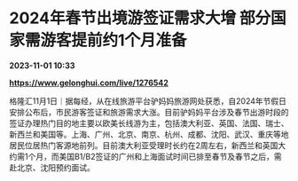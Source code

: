 # 2024年春节出境游签证需求大增 部分国家需游客提前约1个月准备

**2023-11-01 10:33**

**https://www.gelonghui.com/live/1276542**

格隆汇11月1日｜据每经，从在线旅游平台驴妈妈旅游网处获悉，自2024年节假日安排公布后，市民游客签证和旅游需求大涨。目前驴妈妈平台涉及春节出游时段的签证办理热门目的地主要以欧美长线游为主，包括澳大利亚、英国、法国、瑞士、新西兰和美国等。上海、广州、北京、南京、杭州、成都、沈阳、武汉、重庆等地居民位居热门客源地前列。目前澳大利亚受理时长约在2周左右，新西兰和英国大约需1个月，而美国B1/B2签证的广州和上海面试时间已排至春节及春节之后，需赴北京、沈阳预约面试。